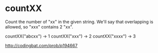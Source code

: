 # countXX

Count the number of "xx" in the given string. We'll say that overlapping is allowed, so "xxx" contains 2 "xx".

countXX("abcxx") → 1
countXX("xxx") → 2
countXX("xxxx") → 3

http://codingbat.com/prob/p194667
